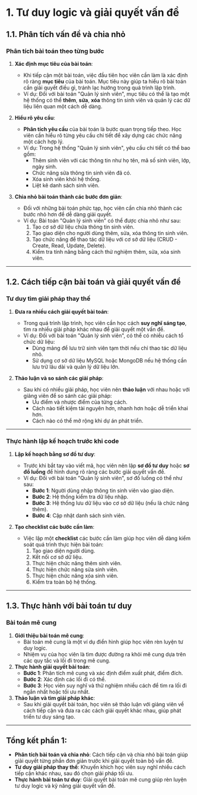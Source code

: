 # 1. Tư duy logic và giải quyết vấn đề

## 1.1. Phân tích vấn đề và chia nhỏ

### Phân tích bài toán theo từng bước

1. **Xác định mục tiêu của bài toán**:

   - Khi tiếp cận một bài toán, việc đầu tiên học viên cần làm là xác định rõ ràng **mục tiêu** của bài toán. Mục tiêu này giúp ta hiểu rõ bài toán cần giải quyết điều gì, tránh lạc hướng trong quá trình lập trình.
   - Ví dụ: Đối với bài toán "Quản lý sinh viên", mục tiêu có thể là tạo một hệ thống có thể **thêm**, **sửa**, **xóa** thông tin sinh viên và quản lý các dữ liệu liên quan một cách dễ dàng.

2. **Hiểu rõ yêu cầu**:

   - **Phân tích yêu cầu** của bài toán là bước quan trọng tiếp theo. Học viên cần hiểu rõ từng yêu cầu chi tiết để xây dựng các chức năng một cách hợp lý.
   - Ví dụ: Trong hệ thống "Quản lý sinh viên", yêu cầu chi tiết có thể bao gồm:
     - Thêm sinh viên với các thông tin như họ tên, mã số sinh viên, lớp, ngày sinh.
     - Chức năng sửa thông tin sinh viên đã có.
     - Xóa sinh viên khỏi hệ thống.
     - Liệt kê danh sách sinh viên.

3. **Chia nhỏ bài toán thành các bước đơn giản**:
   - Đối với những bài toán phức tạp, học viên cần chia nhỏ thành các bước nhỏ hơn để dễ dàng giải quyết.
   - Ví dụ: Bài toán "Quản lý sinh viên" có thể được chia nhỏ như sau:
     1. Tạo cơ sở dữ liệu chứa thông tin sinh viên.
     2. Tạo giao diện cho người dùng thêm, sửa, xóa thông tin sinh viên.
     3. Tạo chức năng để thao tác dữ liệu với cơ sở dữ liệu (CRUD - Create, Read, Update, Delete).
     4. Kiểm tra tính năng bằng cách thử nghiệm thêm, sửa, xóa sinh viên.

---

## 1.2. Cách tiếp cận bài toán và giải quyết vấn đề

### Tư duy tìm giải pháp thay thế

1. **Đưa ra nhiều cách giải quyết bài toán**:

   - Trong quá trình lập trình, học viên cần học cách **suy nghĩ sáng tạo**, tìm ra nhiều giải pháp khác nhau để giải quyết một vấn đề.
   - Ví dụ: Đối với bài toán "Quản lý sinh viên", có thể có nhiều cách tổ chức dữ liệu:
     - Dùng mảng để lưu trữ sinh viên tạm thời nếu chỉ thao tác dữ liệu nhỏ.
     - Sử dụng cơ sở dữ liệu MySQL hoặc MongoDB nếu hệ thống cần lưu trữ lâu dài và quản lý dữ liệu lớn.

2. **Thảo luận và so sánh các giải pháp**:
   - Sau khi có nhiều giải pháp, học viên nên **thảo luận** với nhau hoặc với giảng viên để so sánh các giải pháp:
     - Ưu điểm và nhược điểm của từng cách.
     - Cách nào tiết kiệm tài nguyên hơn, nhanh hơn hoặc dễ triển khai hơn.
     - Cách nào có thể mở rộng khi dự án phát triển.

---

### Thực hành lập kế hoạch trước khi code

1. **Lập kế hoạch bằng sơ đồ tư duy**:

   - Trước khi bắt tay vào viết mã, học viên nên lập **sơ đồ tư duy** hoặc **sơ đồ luồng** để hình dung rõ ràng các bước giải quyết vấn đề.
   - Ví dụ: Đối với bài toán "Quản lý sinh viên", sơ đồ luồng có thể như sau:
     - **Bước 1**: Người dùng nhập thông tin sinh viên vào giao diện.
     - **Bước 2**: Hệ thống kiểm tra dữ liệu nhập.
     - **Bước 3**: Hệ thống lưu dữ liệu vào cơ sở dữ liệu (nếu là chức năng thêm).
     - **Bước 4**: Cập nhật danh sách sinh viên.

2. **Tạo checklist các bước cần làm**:
   - Việc lập một **checklist** các bước cần làm giúp học viên dễ dàng kiểm soát quá trình thực hiện bài toán:
     1. Tạo giao diện người dùng.
     2. Kết nối cơ sở dữ liệu.
     3. Thực hiện chức năng thêm sinh viên.
     4. Thực hiện chức năng sửa sinh viên.
     5. Thực hiện chức năng xóa sinh viên.
     6. Kiểm tra toàn bộ hệ thống.

---

## 1.3. Thực hành với bài toán tư duy

### Bài toán mê cung

1. **Giới thiệu bài toán mê cung**:
   - Bài toán mê cung là một ví dụ điển hình giúp học viên rèn luyện tư duy logic.
   - Nhiệm vụ của học viên là tìm được đường ra khỏi mê cung dựa trên các quy tắc và lối đi trong mê cung.
2. **Thực hành giải quyết bài toán**:
   - **Bước 1**: Phân tích mê cung và xác định điểm xuất phát, điểm đích.
   - **Bước 2**: Xác định các lối đi có thể.
   - **Bước 3**: Học viên suy nghĩ và thử nghiệm nhiều cách để tìm ra lối đi ngắn nhất hoặc tối ưu nhất.
3. **Thảo luận và tìm giải pháp khác**:
   - Sau khi giải quyết bài toán, học viên sẽ thảo luận với giảng viên về cách tiếp cận và đưa ra các cách giải quyết khác nhau, giúp phát triển tư duy sáng tạo.

---

## Tổng kết phần 1:

- **Phân tích bài toán và chia nhỏ**: Cách tiếp cận và chia nhỏ bài toán giúp giải quyết từng phần đơn giản trước khi giải quyết toàn bộ vấn đề.
- **Tư duy giải pháp thay thế**: Khuyến khích học viên suy nghĩ nhiều cách tiếp cận khác nhau, sau đó chọn giải pháp tối ưu.
- **Thực hành bài toán tư duy**: Giải quyết bài toán mê cung giúp rèn luyện tư duy logic và kỹ năng giải quyết vấn đề.
